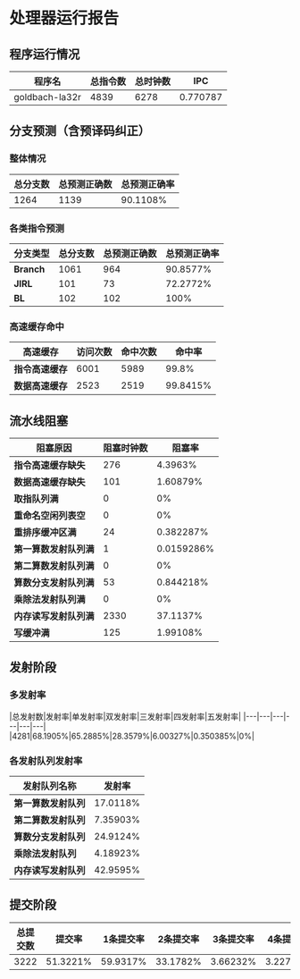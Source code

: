 # 处理器运行报告
## 程序运行情况
|程序名|总指令数|总时钟数|IPC|
|---|---|---|---|
|goldbach-la32r|4839|6278|0.770787|

## 分支预测（含预译码纠正）
### 整体情况
|总分支数|总预测正确数|总预测正确率|
|---|---|---|
|1264|1139|90.1108%|

### 各类指令预测
|分支类型|总分支数|总预测正确数|总预测正确率|
|---|---|---|---|
|**Branch**| 1061 | 964 | 90.8577%|
|**JIRL**| 101 | 73 | 72.2772%|
|**BL**| 102 | 102 | 100%|

### 高速缓存命中
|高速缓存|访问次数|命中次数|命中率|
|---|---|---|---|
|**指令高速缓存**| 6001 | 5989 | 99.8%|
|**数据高速缓存**| 2523 | 2519 | 99.8415%|
## 流水线阻塞
|阻塞原因|阻塞时钟数|阻塞率|
|---|---|---|
|**指令高速缓存缺失**| 276 | 4.3963%|
|**数据高速缓存缺失**| 101 | 1.60879%|
|**取指队列满**| 0 | 0%|
|**重命名空闲列表空**|0 | 0%|
|**重排序缓冲区满**|24 | 0.382287%|
|**第一算数发射队列满**|1 | 0.0159286%|
|**第二算数发射队列满**|0 | 0%|
|**算数分支发射队列满**|53 | 0.844218%|
|**乘除法发射队列满**|0 | 0%|
|**内存读写发射队列满**|2330 | 37.1137%|
|**写缓冲满**|125 | 1.99108%|

## 发射阶段
### 多发射率
|总发射数|发射率|单发射率|双发射率|三发射率|四发射率|五发射率|
|---|---|---|---|---|---|
|4281|68.1905%|65.2885%|28.3579%|6.00327%|0.350385%|0%|

### 各发射队列发射率
|发射队列名称|发射率|
|---|---|
|**第一算数发射队列**|17.0118%|
|**第二算数发射队列**|7.35903%|
|**算数分支发射队列**|24.9124%|
|**乘除法发射队列**|4.18923%|
|**内存读写发射队列**|42.9595%|

## 提交阶段
|总提交数|提交率|1条提交率|2条提交率|3条提交率|4条提交率|
|---|---|---|---|---|---|
|3222|51.3221%|59.9317%|33.1782%|3.66232%|3.22781%|

